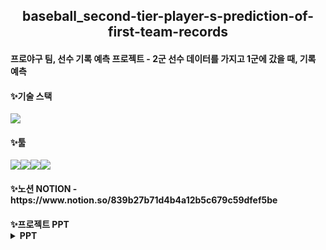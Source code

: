 <h2>
<div align="center"> baseball_second-tier-player-s-prediction-of-first-team-records</div>
<h4> 프로야구 팀, 선수 기록 예측 프로젝트 - 2군 선수 데이터를 가지고 1군에 갔을 때, 기록 예측 </h4>
</h2>


<h4>✨기술 스택</h4>

<img src="https://img.shields.io/badge/python-3776AB?style=for-the-badge&logo=python&logoColor=white">

<h4>✨툴</h4>

<img src="https://img.shields.io/badge/GitHub-181717?style=for-the-badge&logo=GitHub&logoColor=white"><img src="https://img.shields.io/badge/Notion-000000?style=for-the-badge&logo=Notion&logoColor=white"><img src="https://img.shields.io/badge/Slack-4A154B?style=for-the-badge&logo=Slack&logoColor=white"><img src="https://img.shields.io/badge/jupyter-F37626?style=for-the-badge&logo=jupyter&logoColor=white">


<h4>✨노션</<h4>
NOTION - https://www.notion.so/839b27b71d4b4a12b5c679c59dfef5be

<h4>✨프로젝트 PPT</<h4>
<details>
<summary>PPT</summary>
<img width="1133" alt="image" src="https://github.com/hdonghun/Regression_baseball/assets/67058000/be6c3734-b52b-4eff-88d9-f94696c1767a">
<img width="1134" alt="image" src="https://github.com/hdonghun/Regression_baseball/assets/67058000/e7415362-4974-4213-827d-68964dcc0127">
<img width="1133" alt="image" src="https://github.com/hdonghun/Regression_baseball/assets/67058000/7b276661-b132-4421-b5e4-a37d9bbcc9c3">
<img width="1134" alt="image" src="https://github.com/hdonghun/Regression_baseball/assets/67058000/05b0324b-6a87-45e4-8228-45759f44eb64">
<img width="1131" alt="image" src="https://github.com/hdonghun/Regression_baseball/assets/67058000/4c867c9f-9142-47d4-b0da-f09dfa6ce80a">
<img width="1133" alt="image" src="https://github.com/hdonghun/Regression_baseball/assets/67058000/3532bb5c-9b8d-49df-b876-771922ebd6ca">
<img width="1130" alt="image" src="https://github.com/hdonghun/Regression_baseball/assets/67058000/67a5b9b6-46f8-45d4-a6fd-20e88ed32e0d">
<img width="1130" alt="image" src="https://github.com/hdonghun/Regression_baseball/assets/67058000/84d17a9b-ccb8-4fb9-a1b5-67ba2e2cb777">
<img width="1129" alt="image" src="https://github.com/hdonghun/Regression_baseball/assets/67058000/826698bf-b4ae-4193-b6ad-b7ca5fc26e9a">
<img width="1132" alt="image" src="https://github.com/hdonghun/Regression_baseball/assets/67058000/ac1846b5-f33a-41bc-8326-61c5aede9e36">
<img width="1132" alt="image" src="https://github.com/hdonghun/Regression_baseball/assets/67058000/c4a7a9aa-f30d-4d0c-85f5-c27a23513d3b">
<img width="1133" alt="image" src="https://github.com/hdonghun/Regression_baseball/assets/67058000/44a41100-8258-4aa1-a595-33c004780b75">
<img width="1132" alt="image" src="https://github.com/hdonghun/Regression_baseball/assets/67058000/08094e9a-01c4-40e6-987b-3250a3d49bd3">
<img width="1133" alt="image" src="https://github.com/hdonghun/Regression_baseball/assets/67058000/3004e6ca-88fa-40d9-8e57-6b664037593b">
<img width="1130" alt="image" src="https://github.com/hdonghun/Regression_baseball/assets/67058000/67629658-8f9b-4df2-a25f-fef95c46eacc">
<img width="1132" alt="image" src="https://github.com/hdonghun/Regression_baseball/assets/67058000/1ed0c0e6-c2a8-4a1d-8d39-727cceec0309">
<img width="1135" alt="image" src="https://github.com/hdonghun/Regression_baseball/assets/67058000/ba7b2b3a-74f5-4688-86d2-04fe567ca9e0">
<img width="1133" alt="image" src="https://github.com/hdonghun/Regression_baseball/assets/67058000/e314c860-5909-4ad8-a394-7e98b44dadce">
<img width="1131" alt="image" src="https://github.com/hdonghun/Regression_baseball/assets/67058000/fda6aa25-69de-429a-be73-0ee745f7072a">
<img width="1136" alt="image" src="https://github.com/hdonghun/Regression_baseball/assets/67058000/206a8169-1b9c-480a-881f-e2d0a20eb53e">
<img width="1133" alt="image" src="https://github.com/hdonghun/Regression_baseball/assets/67058000/4127812e-c66b-4d70-980d-bdcf597fb803">

<h4>✨프로젝트 시연영상</<h4>
  
<시연 영상> https://github.com/hdonghun/Regression_baseball/assets/67058000/eb0b3bda-7e76-4a79-a148-bbed164e4a2c

